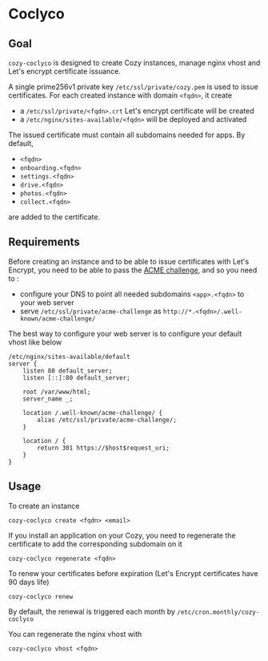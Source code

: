 # Coclyco

## Goal

`cozy-coclyco` is designed to create Cozy instances, manage nginx vhost and Let's encrypt certificate issuance.

A single prime256v1 private key `/etc/ssl/private/cozy.pem` is used to issue certificates.
For each created instance with domain `<fqdn>`, it create

 * a `/etc/ssl/private/<fqdn>.crt` Let's encrypt certificate will be created
 * a `/etc/nginx/sites-available/<fqdn>` will be deployed and activated

The issued certificate must contain all subdomains needed for apps.
By default,

 * `<fqdn>`
 * `onboarding.<fqdn>`
 * `settings.<fqdn>`
 * `drive.<fqdn>`
 * `photos.<fqdn>`
 * `collect.<fqdn>`

are added to the certificate.

## Requirements

Before creating an instance and to be able to issue certificates with Let's Encrypt, you need to be able to pass the [ACME challenge](https://letsencrypt.org/how-it-works/), and so you need to :

 * configure your DNS to point all needed subdomains `<app>.<fqdn>` to your web server
 * serve `/etc/ssl/private/acme-challenge` as `http://*.<fqdn>/.well-known/acme-challenge/`

The best way to configure your web server is to configure your default vhost like below

	/etc/nginx/sites-available/default
	server {
		listen 80 default_server;
		listen [::]:80 default_server;

		root /var/www/html;
		server_name _;

		location /.well-known/acme-challenge/ {
			alias /etc/ssl/private/acme-challenge/;
		}

		location / {
			return 301 https://$host$request_uri;
		}
	}

## Usage

To create an instance

	cozy-coclyco create <fqdn> <email>

If you install an application on your Cozy, you need to regenerate the certificate to add the corresponding subdomain on it

	cozy-coclyco regenerate <fqdn>

To renew your certificates before expiration (Let's Encrypt certificates have 90 days life)

	cozy-coclyco renew

By default, the renewal is triggered each month by `/etc/cron.monthly/cozy-coclyco`

You can regenerate the nginx vhost with

	cozy-coclyco vhost <fqdn>
